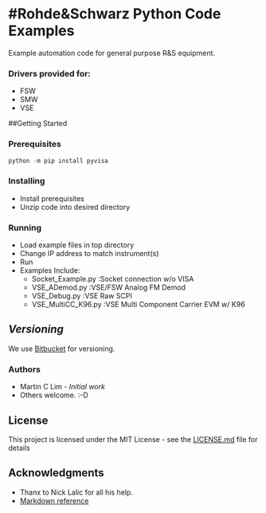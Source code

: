 
#Rohde&Schwarz Python Code Examples
===================================
Example automation code for general purpose R&S equipment.  

### Drivers provided for:
+ FSW
+ SMW
+ VSE

##Getting Started

### Prerequisites
```python
python -m pip install pyvisa
```

### Installing
* Install prerequisites
* Unzip code into desired directory

### Running
* Load example files in top directory
* Change IP address to match instrument(s)
* Run
* Examples Include:
	* Socket_Example.py		:Socket connection w/o VISA
	* VSE_ADemod.py			:VSE/FSW Analog FM Demod
	* VSE_Debug.py          :VSE Raw SCPI
	* VSE_MultiCC_K96.py    :VSE Multi Component Carrier EVM w/ K96

## _Versioning_
We use [Bitbucket](http://www.bitbucket.com/) for versioning.

### Authors
* Martin C Lim - *Initial work* 
* Others welcome.  :-D

## License
This project is licensed under the MIT License - see the [LICENSE.md](LICENSE.md) file for details

## Acknowledgments
* Thanx to Nick Lalic for all his help.
* [Markdown reference](https://github.com/adam-p/markdown-here/wiki/Markdown-Cheatsheet)


